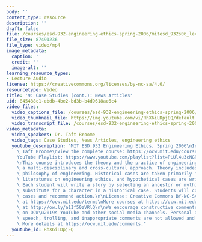 ```yaml
---
body: ''
content_type: resource
description: ''
draft: false
file: /courses/esd-932-engineering-ethics-spring-2006/mitesd_932s06_lec09_360p_16_9.mp4
file_size: 87491236
file_type: video/mp4
image_metadata:
  caption: ''
  credit: ''
  image-alt: ''
learning_resource_types:
- Lecture Audio
license: https://creativecommons.org/licenses/by-nc-sa/4.0/
resourcetype: Video
title: '9: Case Studies (cont.): News Articles'
uid: 845438c1-ebdb-4be2-bd3b-b4d9618ae6c4
video_files:
  video_captions_file: /courses/esd-932-engineering-ethics-spring-2006/1uqHm-kmQg-SqRpnv49AvpPRSHFOVVC3w_transcript.webvtt
  video_thumbnail_file: https://img.youtube.com/vi/RhX6iLDpjEQ/default.jpg
  video_transcript_file: /courses/esd-932-engineering-ethics-spring-2006/1uqHm-kmQg-SqRpnv49AvpPRSHFOVVC3w_transcript.pdf
video_metadata:
  video_speakers: Dr. Taft Broome
  video_tags: Case Studies, News Articles, engineering ethics
  youtube_description: "MIT ESD.932 Engineering Ethics, Spring 2006\nInstructor: Dr.\
    \ Taft Broome\nView the complete course: https://ocw.mit.edu/courses/esd-932-engineering-ethics-spring-2006/\n\
    YouTube Playlist: https://www.youtube.com/playlist?list=PLUl4u3cNGP61YF5HCMnGUwJ8D-PNNs3OR\n\
    \nThis course introduces the theory and the practice of engineering ethics using\
    \ a multi-disciplinary and cross-cultural approach. Theory includes ethics and\
    \ philosophy of engineering. Historical cases are taken primarily from the scholarly\
    \ literatures on engineering ethics, and hypothetical cases are written by students.\
    \ Each student will write a story by selecting an ancestor or mythic hero as a\
    \ substitute for a character in a historical case. Students will compare these\
    \ cases and recommend action.\n\nLicense: Creative Commons BY-NC-SA\nMore information\
    \ at https://ocw.mit.edu/terms\nMore courses at https://ocw.mit.edu\nSupport OCW\
    \ at http://ow.ly/a1If50zVRlQ\n\nWe encourage constructive comments and discussion\
    \ on OCW\u2019s YouTube and other social media channels. Personal attacks, hate\
    \ speech, trolling, and inappropriate comments are not allowed and may be removed.\
    \ More details at https://ocw.mit.edu/comments."
  youtube_id: RhX6iLDpjEQ
---
```

